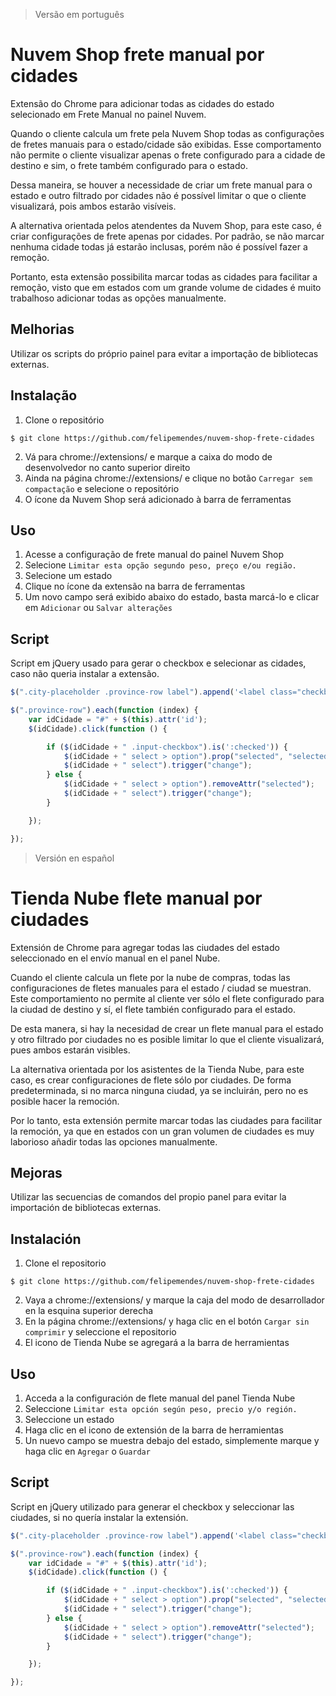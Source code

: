 > Versão em português
# Nuvem Shop frete manual por cidades

Extensão do Chrome para adicionar todas as cidades do estado selecionado em Frete Manual no painel Nuvem.

Quando o cliente calcula um frete pela Nuvem Shop todas as configurações de fretes manuais para o estado/cidade são exibidas. Esse comportamento não permite o cliente visualizar apenas o frete configurado para a cidade de destino e sim, o frete também configurado para o estado.

Dessa maneira, se houver a necessidade de criar um frete manual para o estado e outro filtrado por cidades não é possível limitar o que o cliente visualizará, pois ambos estarão visíveis.

A alternativa orientada pelos atendentes da Nuvem Shop, para este caso, é criar configurações de frete apenas por cidades. Por padrão, se não marcar nenhuma cidade todas já estarão inclusas, porém não é possível fazer a remoção.

Portanto, esta extensão possibilita marcar todas as cidades para facilitar a remoção, visto que em estados com um grande volume de cidades é muito trabalhoso adicionar todas as opções manualmente.

## Melhorias
Utilizar os scripts do próprio painel para evitar a importação de bibliotecas externas.

## Instalação

1. Clone o repositório
```
$ git clone https://github.com/felipemendes/nuvem-shop-frete-cidades
```
2. Vá para chrome://extensions/ e marque a caixa do modo de desenvolvedor no canto superior direito
3. Ainda na página chrome://extensions/ e clique no botão `Carregar sem compactação` e selecione o repositório
4. O ícone da Nuvem Shop será adicionado à barra de ferramentas

## Uso
1. Acesse a configuração de frete manual do painel Nuvem Shop
2. Selecione `Limitar esta opção segundo peso, preço e/ou região.`
3. Selecione um estado
4. Clique no ícone da extensão na barra de ferramentas
5. Um novo campo será exibido abaixo do estado, basta marcá-lo e clicar em `Adicionar` ou `Salvar alterações`

## Script
Script em jQuery usado para gerar o checkbox e selecionar as cidades, caso não queria instalar a extensão.

```javascript
$(".city-placeholder .province-row label").append('<label class="checkboxLabel">Todas as cidades<input type="checkbox" class="input-checkbox"><span class="checkmark"></span></label>');

$(".province-row").each(function (index) {
    var idCidade = "#" + $(this).attr('id');
    $(idCidade).click(function () {

        if ($(idCidade + " .input-checkbox").is(':checked')) {
            $(idCidade + " select > option").prop("selected", "selected");
            $(idCidade + " select").trigger("change");
        } else {
            $(idCidade + " select > option").removeAttr("selected");
            $(idCidade + " select").trigger("change");
        }

    });

});
```

> Versión en español
# Tienda Nube flete manual por ciudades

Extensión de Chrome para agregar todas las ciudades del estado seleccionado en el envío manual en el panel Nube.

Cuando el cliente calcula un flete por la nube de compras, todas las configuraciones de fletes manuales para el estado / ciudad se muestran. Este comportamiento no permite al cliente ver sólo el flete configurado para la ciudad de destino y sí, el flete también configurado para el estado.

De esta manera, si hay la necesidad de crear un flete manual para el estado y otro filtrado por ciudades no es posible limitar lo que el cliente visualizará, pues ambos estarán visibles.

La alternativa orientada por los asistentes de la Tienda Nube, para este caso, es crear configuraciones de flete sólo por ciudades. De forma predeterminada, si no marca ninguna ciudad, ya se incluirán, pero no es posible hacer la remoción.

Por lo tanto, esta extensión permite marcar todas las ciudades para facilitar la remoción, ya que en estados con un gran volumen de ciudades es muy laborioso añadir todas las opciones manualmente.

## Mejoras
Utilizar las secuencias de comandos del propio panel para evitar la importación de bibliotecas externas.

## Instalación

1. Clone el repositorio
```
$ git clone https://github.com/felipemendes/nuvem-shop-frete-cidades
```
2. Vaya a chrome://extensions/ y marque la caja del modo de desarrollador en la esquina superior derecha
3. En la página chrome://extensions/ y haga clic en el botón `Cargar sin comprimir` y seleccione el repositorio
4. El icono de Tienda Nube se agregará a la barra de herramientas

## Uso
1. Acceda a la configuración de flete manual del panel Tienda Nube
2. Seleccione `Limitar esta opción según peso, precio y/o región.`
3. Seleccione un estado
4. Haga clic en el icono de extensión de la barra de herramientas
5. Un nuevo campo se muestra debajo del estado, simplemente marque y haga clic en `Agregar` o `Guardar`

## Script
Script en jQuery utilizado para generar el checkbox y seleccionar las ciudades, si no quería instalar la extensión.

```javascript
$(".city-placeholder .province-row label").append('<label class="checkboxLabel">Todas as cidades<input type="checkbox" class="input-checkbox"><span class="checkmark"></span></label>');

$(".province-row").each(function (index) {
    var idCidade = "#" + $(this).attr('id');
    $(idCidade).click(function () {

        if ($(idCidade + " .input-checkbox").is(':checked')) {
            $(idCidade + " select > option").prop("selected", "selected");
            $(idCidade + " select").trigger("change");
        } else {
            $(idCidade + " select > option").removeAttr("selected");
            $(idCidade + " select").trigger("change");
        }

    });

});
```